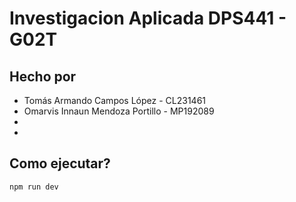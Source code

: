 # Investigacion Aplicada DPS441 - G02T

## Hecho por
* Tomás Armando Campos López - CL231461
* Omarvis Innaun Mendoza Portillo - MP192089
*
*

## Como ejecutar?
```sh
npm run dev
```


